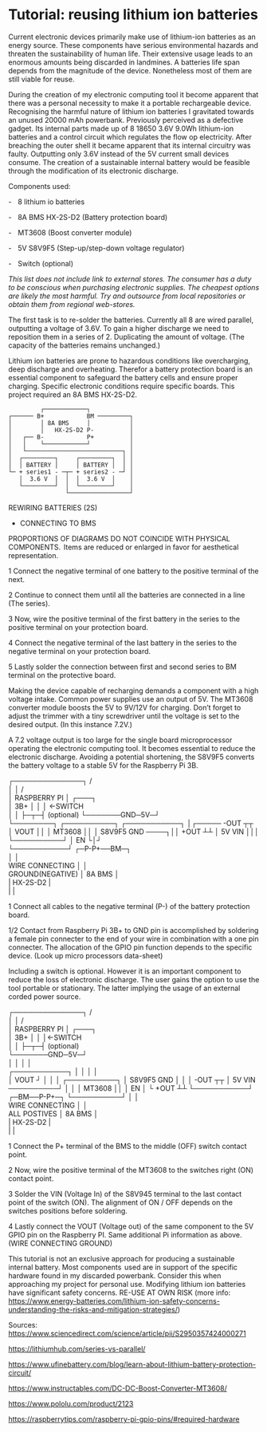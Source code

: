 # Tutorial: reusing lithium ion batteries



Current electronic devices primarily make use of lithium-ion batteries as an energy source. These components have serious environmental hazards and threaten the sustainability of human life. Their extensive usage leads to an enormous amounts being discarded in landmines. A batteries life span depends from the magnitude of the device. Nonetheless most of them are still viable for reuse. 



During the creation of my electronic computing tool it become apparent that there was a personal necessity to make it a portable rechargeable device. Recognising the harmful nature of lithium ion batteries I gravitated towards an unused 20000 mAh powerbank. Previously perceived as a defective gadget. Its internal parts made up of 8 18650 3.6V 9.0Wh lithium-ion batteries and a control circuit which regulates the flow op electricity. After breaching the outer shell it became apparent that its internal circuitry was faulty. Outputting only 3.6V instead of the 5V current small devices consume. The creation of a sustainable internal battery would be feasible through the modification of its electronic discharge.



Components used: 

-    8 lithium io batteries 

-    8A BMS HX-2S-D2 (Battery protection board) 

-    MT3608 (Boost converter module) 

-    5V S8V9F5 (Step-up/step-down voltage regulator) 

-    Switch (optional)



*This list does not include link to external stores. The consumer has a duty to be conscious when purchasing electronic supplies. The cheapest options are likely the most harmful. Try and outsource from local repositories or obtain them from regional web-stores.* 



The first task is to re-solder the batteries. Currently all 8 are wired parallel, outputting a voltage of 3.6V. To gain a higher discharge we need to reposition them in a series of 2. Duplicating the amount of voltage. (The capacity of the batteries remains unchanged.) 



Lithium ion batteries are prone to hazardous conditions like overcharging, deep discharge and overheating. Therefor a battery protection board is an essential component to safeguard the battery cells and ensure proper charging. Specific electronic conditions require specific boards. This project required an 8A BMS HX-2S-D2.

```
         ┌────────────┐                  
┌────── B+            BM ─────────┐      
│        │ 8A BMS     │           │      
│        │   HX-2S-D2 P-          │      
│   ┌── B-            P+          │      
│   │    └────────────┘           │      
│   └───────────────────────────┐ │      
│  ┌─────────┐     ┌─────────┐  │ │      
│  │ BATTERY │     │ BATTERY │  │ │      
└─ + series1 - ─┬─ + series2 - ─┘ │      
   │  3.6 V  │  │  │  3.6 V  │    │      
   └─────────┘  │  └─────────┘    │      
                └─────────────────┘      
```

REWIRING BATTERIES (2S)                  
+ CONNECTING TO BMS

PROPORTIONS OF DIAGRAMS DO NOT COINCIDE 
WITH PHYSICAL COMPONENTS. 
Items are reduced or enlarged in favor 
for aesthetical representation.

                                                              
1 Connect the negative terminal of one battery to the positive terminal of the next. 

2 Continue to connect them until all the batteries are connected in a line (The series). 

3 Now, wire the positive terminal of the first battery in the series to the positive terminal on your protection board. 

4 Connect the negative terminal of the last battery in the series to the negative terminal on your protection board. 

5 Lastly solder the connection between first and second series to BM terminal on the protective board. 



Making the device capable of recharging demands a component with a high voltage intake. Common power supplies use an output of 5V. The MT3608 converter module boosts the 5V to 9V/12V for charging. Don’t forget to adjust the trimmer with a tiny screwdriver until the voltage is set to the desired output. (In this instance 7.2V.)



A 7.2 voltage output is too large for the single board microprocessor operating the electronic computing tool. It becomes essential to reduce the electronic discharge. Avoiding a potential shortening, the S8V9F5 converts the battery voltage to a stable 5V for the Raspberry Pi 3B.


 ┌──────────────┐      /                 
 │              │     /                  
 │ RASPBERRY PI │   ┌───┐                
 │ 3B+          │   │   │    <-SWITCH    
 │              │   ├─┬─┤     (optional) 
 └───────GND─5V─┘                        
          └────────┐        ┌──────────┐ 
┌───────────┐      │┌───── -OUT        ┬┬
│        VOUT      ││       │  MT3608  ││
│ S8V9F5  GND ────┐││      +OUT        ┴┴
│ 5V      VIN     │││       └──────────┘ 
│          EN     └│┘                    
└───────────┘    ┌─P-P+──BM─┐            
                 │          │            
WIRE CONNECTING  │          │            
GROUND(NEGATIVE) │  8A BMS  │            
                 | HX-2S-D2 |            
                 |          |            

                                         
1 Connect all cables to the negative terminal (P-) of the battery protection board.
 
1/2 Contact from Raspberry Pi 3B+ to GND pin is accomplished by soldering a female pin connecter to the end of your wire in combination with a one pin connecter. The allocation of the GPIO pin function depends to the specific device. (Look up micro processors data-sheet)


Including a switch is optional. However it is an important component to reduce the loss of electronic discharge. The user gains the option to use the tool portable or stationary. The latter implying the usage of an external corded power source. 



 ┌──────────────┐          /                
 │              │         /                 
 │ RASPBERRY PI │       ┌───┐               
 │ 3B+          │       │   │<-SWITCH       
 │              │       ├─┬─┤ (optional)    
 └───────GND─5V─┘                           
              │         │ │ │               
┌───────────┐ │         │ │ │               
│        VOUT ┘         │ │ │  ┌──────────┐ 
│ S8V9F5  GND           │ │ │ -OUT        ┬┬
│ 5V      VIN ──────────┘ │ │  │  MT3608  ││
│          EN             │ └ +OUT        ┴┴
└───────────┘    ┌─BM──P-P+─┐  └──────────┘ 
                 │          │               
WIRE CONNECTING  │          │               
ALL POSTIVES     │  8A BMS  │               
                 | HX-2S-D2 |               
                 |          |           
                 

1 Connect the P+ terminal of the BMS to the middle (OFF) switch contact point. 

2 Now, wire the positive terminal of the MT3608 to the switches right (ON) contact point. 

3 Solder the VIN (Voltage In) of the S8V945 terminal to the last contact point of the switch (ON). The alignment of ON / OFF depends on the switches positions before soldering. 

4 Lastly connect the VOUT (Voltage out) of the same component to the 5V GPIO pin on the Raspberry PI. Same additional Pi information as above. (WIRE CONNECTING GROUND) 



This tutorial is not an exclusive approach for producing a sustainable internal battery. Most components  used are in support of the specific hardware found in my discarded powerbank. Consider this when approaching my project for personal use. Modifying lithium ion batteries have significant safety concerns. RE-USE AT OWN RISK (more info: https://www.energy-batteries.com/lithium-ion-safety-concerns-understanding-the-risks-and-mitigation-strategies/)



Sources: 
https://www.sciencedirect.com/science/article/pii/S2950357424000271 

https://lithiumhub.com/series-vs-parallel/ 

https://www.ufinebattery.com/blog/learn-about-lithium-battery-protection-circuit/ 

https://www.instructables.com/DC-DC-Boost-Converter-MT3608/ 

https://www.pololu.com/product/2123 

https://raspberrytips.com/raspberry-pi-gpio-pins/#required-hardware 



 
